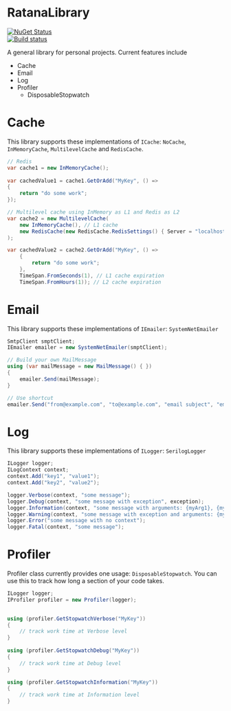 # RatanaLibrary

[![NuGet Status](https://img.shields.io/nuget/v/RatanaLibrary.Common.svg)](https://www.nuget.org/packages/RatanaLibrary.Common)  
[![Build status](https://ci.appveyor.com/api/projects/status/osjl0yc29i7i5tv7/branch/master?svg=true)](https://ci.appveyor.com/project/superkarn/ratanalibrary/branch/master)  

A general library for personal projects.  Current features include
* Cache
* Email
* Log
* Profiler
    * DisposableStopwatch

# Cache
This library supports these implementations of `ICache`: `NoCache`, `InMemoryCache`, `MultilevelCache` and `RedisCache`.  

```C#
// Redis
var cache1 = new InMemoryCache();
            
var cachedValue1 = cache1.GetOrAdd("MyKey", () =>
{
    return "do some work";
});

// Multilevel cache using InMemory as L1 and Redis as L2
var cache2 = new MultilevelCache(
    new InMemoryCache(), // L1 cache
    new RedisCache(new RedisCache.RedisSettings() { Server = "localhost" }) // L2 cache
);

var cachedValue2 = cache2.GetOrAdd("MyKey", () =>
    {
        return "do some work";
    },
    TimeSpan.FromSeconds(1), // L1 cache expiration
    TimeSpan.FromHours(1)); // L2 cache expiration
```


# Email
This library supports these implementations of `IEmailer`: `SystemNetEmailer`

```C#
SmtpClient smptClient;
IEmailer emailer = new SystemNetEmailer(smptClient);

// Build your own MailMessage
using (var mailMessage = new MailMessage() { })
{
    emailer.Send(mailMessage);
}

// Use shortcut
emailer.Send("from@example.com", "to@example.com", "email subject", "email body");
```


# Log
This library supports these implementations of `ILogger`: `SerilogLogger`

```C#
ILogger logger;
ILogContext context;
context.Add("key1", "value1");
context.Add("key2", "value2");

logger.Verbose(context, "some message");
logger.Debug(context, "some message with exception", exception);
logger.Information(context, "some message with arguments: {myArg1}, {myArg2}", myArg1, myArg2);
logger.Warning(context, "some message with exception and arguments: {myArg1}, {myArg2}", exception, myArg1, myArg2);
logger.Error("some message with no context");
logger.Fatal(context, "some message");
```


# Profiler
Profiler class currently provides one usage: `DisposableStopwatch`.  You can use this to track how long a section of your code takes.

```C#
ILogger logger;
IProfiler profiler = new Profiler(logger);

       
using (profiler.GetStopwatchVerbose("MyKey"))
{
    // track work time at Verbose level
}
       
using (profiler.GetStopwatchDebug("MyKey"))
{
    // track work time at Debug level
}

using (profiler.GetStopwatchInformation("MyKey"))
{
    // track work time at Information level
}
```

